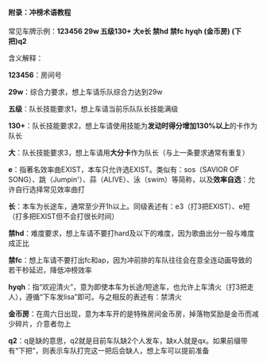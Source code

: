 #### 附录：冲榜术语教程

常见车牌示例：**123456 29w 五级130+ 大e长 禁hd 禁fc hyqh (金币房) (下把)q2**

含义解释：

**123456**：房间号

**29w**：综合力要求，想上车请乐队综合力达到29w

**五级**：队长技能要求1，想上车请当前乐队队长技能满级

**130+**：队长技能要求2，想上车请使用技能为**发动时得分增加130%以上**的卡作为队长

**大**：队长技能要求3，想上车请用**大分卡**作为队长（与上一条要求通常有重复）

**e**：指著名效率曲EXIST，本车只允许选EXIST。类似有：sos（SAVIOR OF SONG）、跳（Jumpin'）、蒜（ALIVE）、泳（swim）等简称，以及**效率自选**：允许自行选择常见效率曲打

**长**：本车为长途车，通常至少开1h以上。同级表述有：e3（打3把EXIST）、e短（打多把EXIST但不会打很长时间）

**禁hd**：难度要求，想上车请不要打hard及以下的难度，因为歌曲出分一般与难度成正比

**禁fc**：想上车请不要打出fc和ap，因为冲前排的车队往往会在意全连动画导致的若干秒延迟，降低冲榜效率

**hyqh**：指“欢迎清火”，意为即使本车为长途/短途车，也允许上车清火（打3把走人），遵循“下车发lisa”即可。与之相反的表述有：禁清火

**金币房**：在周六日出现，意为本车开的是特殊房间金币房，掉落物奖励是金币而减少碎片，介意者勿上

**q2**：q是缺的意思，q2就是目前车队缺2个人发车，缺x人就是qx。如果前缀带有“下把”，则表示车队打完这一把后会缺人，想上车可以提前准备